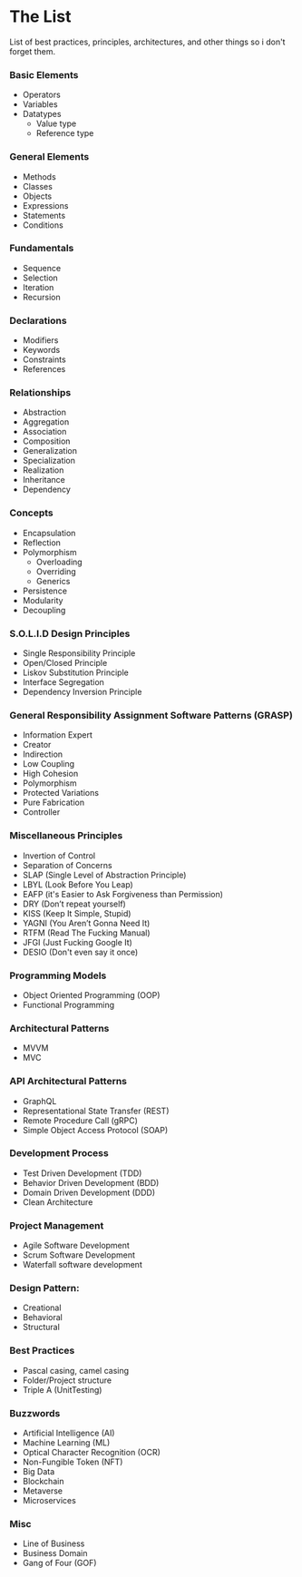 # The List
List of best practices, principles, architectures, and other things so i don't forget them.

### Basic Elements
 - Operators
 - Variables
 - Datatypes
    - Value type
    - Reference type

### General Elements
 - Methods
 - Classes
 - Objects
 - Expressions
 - Statements
 - Conditions

### Fundamentals
 - Sequence
 - Selection
 - Iteration
 - Recursion

### Declarations
 - Modifiers
 - Keywords
 - Constraints
 - References

### Relationships
 - Abstraction
 - Aggregation
 - Association
 - Composition
 - Generalization
 - Specialization
 - Realization
 - Inheritance
 - Dependency

### Concepts
 - Encapsulation
 - Reflection
 - Polymorphism
    - Overloading
    - Overriding
    - Generics
 - Persistence
 - Modularity
 - Decoupling

### S.O.L.I.D Design Principles
 - Single Responsibility Principle
 - Open/Closed Principle
 - Liskov Substitution Principle
 - Interface Segregation
 - Dependency Inversion Principle

### General Responsibility Assignment Software Patterns (GRASP)
 - Information Expert
 - Creator
 - Indirection
 - Low Coupling
 - High Cohesion
 - Polymorphism
 - Protected Variations
 - Pure Fabrication
 - Controller

### Miscellaneous Principles
 - Invertion of Control
 - Separation of Concerns
 - SLAP (Single Level of Abstraction Principle)
 - LBYL (Look Before You Leap)
 - EAFP (it's Easier to Ask Forgiveness than Permission)
 - DRY (Don’t repeat yourself)
 - KISS (Keep It Simple, Stupid)
 - YAGNI (You Aren’t Gonna Need It)
 - RTFM (Read The Fucking Manual)
 - JFGI (Just Fucking Google It)
 - DESIO (Don't even say it once)

### Programming Models
 - Object Oriented Programming (OOP)
 - Functional Programming
 
### Architectural Patterns
 - MVVM
 - MVC

### API Architectural Patterns
 - GraphQL
 - Representational State Transfer (REST)
 - Remote Procedure Call (gRPC)
 - Simple Object Access Protocol (SOAP)

### Development Process
 - Test Driven Development (TDD)
 - Behavior Driven Development (BDD)
 - Domain Driven Development (DDD)
 - Clean Architecture

### Project Management
 - Agile Software Development
 - Scrum Software Development
 - Waterfall software development

### Design Pattern:
 - Creational
 - Behavioral
 - Structural 

### Best Practices
 - Pascal casing, camel casing
 - Folder/Project structure
 - Triple A (UnitTesting)

### Buzzwords
 - Artificial Intelligence (AI)
 - Machine Learning (ML)
 - Optical Character Recognition (OCR)
 - Non-Fungible Token (NFT)
 - Big Data
 - Blockchain
 - Metaverse
 - Microservices

### Misc
 - Line of Business
 - Business Domain
 - Gang of Four (GOF)
